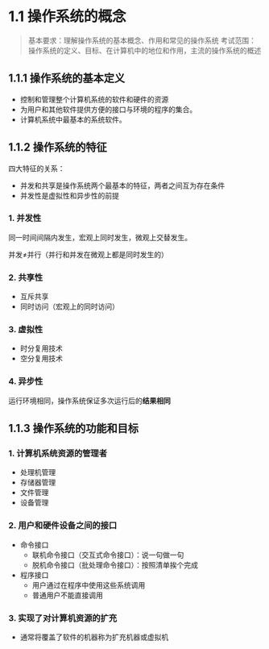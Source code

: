 
# 1.1 操作系统的概念

> 基本要求：理解操作系统的基本概念、作用和常见的操作系统
> 考试范围：操作系统的定义、目标、在计算机中的地位和作用，主流的操作系统的概述

## 1.1.1 操作系统的基本定义

* 控制和管理整个计算机系统的软件和硬件的资源
* 为用户和其他软件提供方便的接口与环境的程序的集合。
* 计算机系统中最基本的系统软件。

## 1.1.2 操作系统的特征

四大特征的关系：
* 并发和共享是操作系统两个最基本的特征，两者之间互为存在条件
* 并发性是虚拟性和异步性的前提

### 1. 并发性

同一时间间隔内发生，宏观上同时发生，微观上交替发生。

并发≠并行（并行和并发在微观上都是同时发生的）

### 2. 共享性

* 互斥共享
* 同时访问（宏观上的同时访问）

### 3. 虚拟性

* 时分复用技术
* 空分复用技术

### 4. 异步性

运行环境相同，操作系统保证多次运行后的**结果相同**


## 1.1.3 操作系统的功能和目标

### 1. 计算机系统资源的管理者

* 处理机管理
* 存储器管理
* 文件管理
* 设备管理

### 2. 用户和硬件设备之间的接口

* 命令接口
	* 联机命令接口（交互式命令接口）：说一句做一句
	* 脱机命令接口（批处理命令接口）：按照清单挨个完成
* 程序接口
	* 用户通过在程序中使用这些系统调用
	* 普通用户不能直接调用

### 3. 实现了对计算机资源的扩充

* 通常将覆盖了软件的机器称为扩充机器或虚拟机


